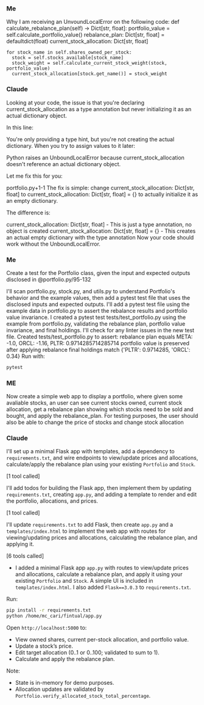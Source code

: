 ### Me
Why I am receiving an UnvoundLocalError on the following code:  def calculate_rebalance_plan(self) -> Dict[str, float]:
    portfolio_value = self.calculate_portfolio_value()
    rebalance_plan: Dict[str, float] = defaultdict(float)
    current_stock_allocation: Dict[str, float]

    for stock_name in self.shares_owned_per_stock:
      stock = self.stocks_available[stock_name]
      stock_weight = self.calculate_current_stock_weight(stock, portfolio_value)
      current_stock_allocation[stock.get_name()] = stock_weight


### Claude


Looking at your code, the issue is that you're declaring current_stock_allocation as a type annotation but never initializing it as an actual dictionary object.

In this line:

You're only providing a type hint, but you're not creating the actual dictionary. When you try to assign values to it later:

Python raises an UnboundLocalError because current_stock_allocation doesn't reference an actual dictionary object.

Let me fix this for you:

portfolio.py+1-1
The fix is simple: change current_stock_allocation: Dict[str, float] to current_stock_allocation: Dict[str, float] = {} to actually initialize it as an empty dictionary.

The difference is:

current_stock_allocation: Dict[str, float] - This is just a type annotation, no object is created
current_stock_allocation: Dict[str, float] = {} - This creates an actual empty dictionary with the type annotation
Now your code should work without the UnboundLocalError.


### Me
Create a test for the Portfolio class, given the input and expected outputs disclosed in @portfolio.py/95-132

I'll scan portfolio.py, stock.py, and utils.py to understand Portfolio's behavior and the example values, then add a pytest test file that uses the disclosed inputs and expected outputs.
I'll add a pytest test file using the example data in portfolio.py to assert the rebalance results and portfolio value invariance.
I created a pytest test tests/test_portfolio.py using the example from portfolio.py, validating the rebalance plan, portfolio value invariance, and final holdings. I'll check for any linter issues in the new test file.
Created tests/test_portfolio.py to assert:
rebalance plan equals META: -1.0, ORCL: -1.16, PLTR: 0.9714285714285714
portfolio value is preserved after applying rebalance
final holdings match {'PLTR': 0.9714285, 'ORCL': 0.34}
Run with:

```bash
pytest
```

### ME

Now create a simple web app to display a portfolio, where given some avaliable stocks, an user can see current stocks owned, current stock allocation, get a rebalance plan showing which stocks need to be sold and bought, and apply the rebalance_plan. For testing purposes, the user should also be able to change the price of stocks and change stock allocation

### Claude

I'll set up a minimal Flask app with templates, add a dependency to `requirements.txt`, and wire endpoints to view/update prices and allocations, calculate/apply the rebalance plan using your existing `Portfolio` and `Stock`.

[1 tool called]

I'll add todos for building the Flask app, then implement them by updating `requirements.txt`, creating `app.py`, and adding a template to render and edit the portfolio, allocations, and prices.

[1 tool called]

I'll update `requirements.txt` to add Flask, then create `app.py` and a `templates/index.html` to implement the web app with routes for viewing/updating prices and allocations, calculating the rebalance plan, and applying it.

[6 tools called]

- I added a minimal Flask app `app.py` with routes to view/update prices and allocations, calculate a rebalance plan, and apply it using your existing `Portfolio` and `Stock`. A simple UI is included in `templates/index.html`. I also added `Flask==3.0.3` to `requirements.txt`.

Run:
```bash
pip install -r requirements.txt
python /home/mc_cari/fintual/app.py
```

Open `http://localhost:5000` to:
- View owned shares, current per-stock allocation, and portfolio value.
- Update a stock’s price.
- Edit target allocation (0..1 or 0..100; validated to sum to 1).
- Calculate and apply the rebalance plan.

Note:
- State is in-memory for demo purposes.
- Allocation updates are validated by `Portfolio.verify_allocated_stock_total_percentage`.